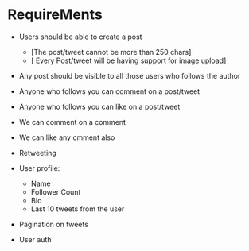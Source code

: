 # RequireMents
- Users should be able to create a post
    - [The post/tweet cannot be more than 250 chars]
    - [ Every Post/tweet will be having support for image upload]

- Any post should be visible to all those users who follows the author
- Anyone who follows you can comment on a post/tweet
- Anyone who follows you can like on a post/tweet
- We can comment on a comment
- We can like any cmment also
- Retweeting

- User profile:
    -  Name
    - Follower Count
    - Bio
    - Last 10 tweets from the user

- Pagination on tweets
- User auth